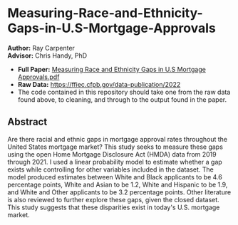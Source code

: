 # Measuring-Race-and-Ethnicity-Gaps-in-U.S-Mortgage-Approvals
**Author:** Ray Carpenter  
**Advisor:** Chris Handy, PhD

- **Full Paper:** [Measuring Race and Ethnicity Gaps in U.S Mortgage Approvals.pdf](https://econ.unc.edu/wp-content/uploads/sites/38/2022/09/Measuring-Race-and-Ethnicity-Gaps-in-U.S-Mortgage-Approvals.pdf)
- **Raw Data:** https://ffiec.cfpb.gov/data-publication/2022
- The code contained in this repository should take one from the raw data found above, to cleaning, and through to the output found in the paper.

 ## Abstract
Are there racial and ethnic gaps in mortgage approval rates throughout the United States mortgage market? This study seeks to measure these gaps using the open Home Mortgage Disclosure Act (HMDA) data from 2019 through 2021. I used a linear probability model to estimate whether a gap exists while controlling for other variables included in the dataset. The model produced estimates between White and Black applicants to be 4.6 percentage points, White and Asian to be 1.2, White and Hispanic to be 1.9, and White and Other applicants to be 3.2 percentage points. Other literature is also reviewed to further explore these gaps, given the closed dataset. This study suggests that these disparities exist in today's U.S. mortgage market.


